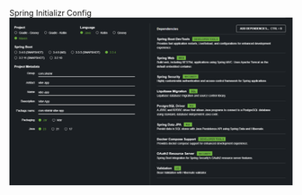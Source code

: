 Spring Initializr Config
![Spring Initializr Config](https://github.com/ShishirBagalkot/vibe-app/blob/master/SpringInitializrConfig.png?raw=true)
